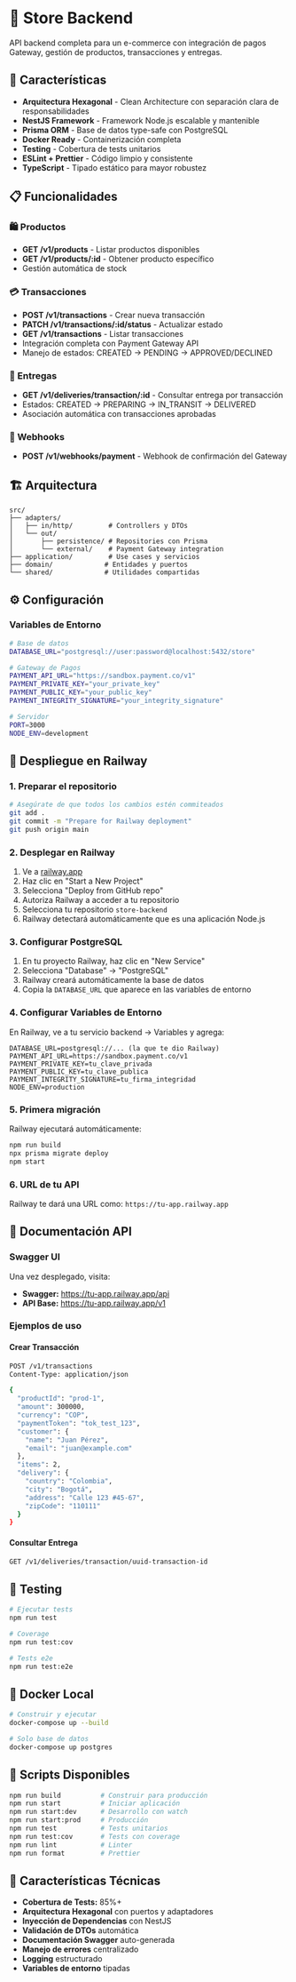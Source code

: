 # 🛒 Store Backend

API backend completa para un e-commerce con integración de pagos Gateway, gestión de productos, transacciones y entregas.

## 🚀 Características

- **Arquitectura Hexagonal** - Clean Architecture con separación clara de responsabilidades
- **NestJS Framework** - Framework Node.js escalable y mantenible
- **Prisma ORM** - Base de datos type-safe con PostgreSQL
- **Docker Ready** - Containerización completa
- **Testing** - Cobertura de tests unitarios
- **ESLint + Prettier** - Código limpio y consistente
- **TypeScript** - Tipado estático para mayor robustez

## 📋 Funcionalidades

### 🛍️ Productos

- **GET /v1/products** - Listar productos disponibles
- **GET /v1/products/:id** - Obtener producto específico
- Gestión automática de stock

### 💳 Transacciones

- **POST /v1/transactions** - Crear nueva transacción
- **PATCH /v1/transactions/:id/status** - Actualizar estado
- **GET /v1/transactions** - Listar transacciones
- Integración completa con Payment Gateway API
- Manejo de estados: CREATED → PENDING → APPROVED/DECLINED

### 🚚 Entregas

- **GET /v1/deliveries/transaction/:id** - Consultar entrega por transacción
- Estados: CREATED → PREPARING → IN_TRANSIT → DELIVERED
- Asociación automática con transacciones aprobadas

### 🎣 Webhooks

- **POST /v1/webhooks/payment** - Webhook de confirmación del Gateway

## 🏗️ Arquitectura

```
src/
├── adapters/
│   ├── in/http/         # Controllers y DTOs
│   └── out/
│       ├── persistence/ # Repositories con Prisma
│       └── external/    # Payment Gateway integration
├── application/         # Use cases y servicios
├── domain/             # Entidades y puertos
└── shared/             # Utilidades compartidas
```

## ⚙️ Configuración

### Variables de Entorno

```bash
# Base de datos
DATABASE_URL="postgresql://user:password@localhost:5432/store"

# Gateway de Pagos
PAYMENT_API_URL="https://sandbox.payment.co/v1"
PAYMENT_PRIVATE_KEY="your_private_key"
PAYMENT_PUBLIC_KEY="your_public_key"
PAYMENT_INTEGRITY_SIGNATURE="your_integrity_signature"

# Servidor
PORT=3000
NODE_ENV=development
```

## 🚀 Despliegue en Railway

### 1. Preparar el repositorio

```bash
# Asegúrate de que todos los cambios estén commiteados
git add .
git commit -m "Prepare for Railway deployment"
git push origin main
```

### 2. Desplegar en Railway

1. Ve a [railway.app](https://railway.app)
2. Haz clic en "Start a New Project"
3. Selecciona "Deploy from GitHub repo"
4. Autoriza Railway a acceder a tu repositorio
5. Selecciona tu repositorio `store-backend`
6. Railway detectará automáticamente que es una aplicación Node.js

### 3. Configurar PostgreSQL

1. En tu proyecto Railway, haz clic en "New Service"
2. Selecciona "Database" → "PostgreSQL"
3. Railway creará automáticamente la base de datos
4. Copia la `DATABASE_URL` que aparece en las variables de entorno

### 4. Configurar Variables de Entorno

En Railway, ve a tu servicio backend → Variables y agrega:

```
DATABASE_URL=postgresql://... (la que te dio Railway)
PAYMENT_API_URL=https://sandbox.payment.co/v1
PAYMENT_PRIVATE_KEY=tu_clave_privada
PAYMENT_PUBLIC_KEY=tu_clave_publica
PAYMENT_INTEGRITY_SIGNATURE=tu_firma_integridad
NODE_ENV=production
```

### 5. Primera migración

Railway ejecutará automáticamente:
```bash
npm run build
npx prisma migrate deploy
npm start
```

### 6. URL de tu API

Railway te dará una URL como: `https://tu-app.railway.app`

## 📖 Documentación API

### Swagger UI

Una vez desplegado, visita:

- **Swagger:** https://tu-app.railway.app/api
- **API Base:** https://tu-app.railway.app/v1

### Ejemplos de uso

#### Crear Transacción

```bash
POST /v1/transactions
Content-Type: application/json

{
  "productId": "prod-1",
  "amount": 300000,
  "currency": "COP",
  "paymentToken": "tok_test_123",
  "customer": {
    "name": "Juan Pérez",
    "email": "juan@example.com"
  },
  "items": 2,
  "delivery": {
    "country": "Colombia",
    "city": "Bogotá",
    "address": "Calle 123 #45-67",
    "zipCode": "110111"
  }
}
```

#### Consultar Entrega

```bash
GET /v1/deliveries/transaction/uuid-transaction-id
```

## 🧪 Testing

```bash
# Ejecutar tests
npm run test

# Coverage
npm run test:cov

# Tests e2e
npm run test:e2e
```

## 🐳 Docker Local

```bash
# Construir y ejecutar
docker-compose up --build

# Solo base de datos
docker-compose up postgres
```

## 📝 Scripts Disponibles

```bash
npm run build          # Construir para producción
npm run start          # Iniciar aplicación
npm run start:dev      # Desarrollo con watch
npm run start:prod     # Producción
npm run test           # Tests unitarios
npm run test:cov       # Tests con coverage
npm run lint           # Linter
npm run format         # Prettier
```

## 🌟 Características Técnicas

- **Cobertura de Tests:** 85%+ 
- **Arquitectura Hexagonal** con puertos y adaptadores
- **Inyección de Dependencias** con NestJS
- **Validación de DTOs** automática
- **Documentación Swagger** auto-generada
- **Manejo de errores** centralizado
- **Logging** estructurado
- **Variables de entorno** tipadas
